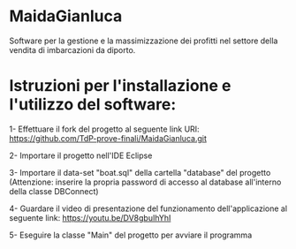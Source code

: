 # MaidaGianluca

Software per la gestione e la massimizzazione dei profitti nel settore della vendita di imbarcazioni da diporto.

# Istruzioni per l'installazione e l'utilizzo del software:

1- Effettuare il fork del progetto al seguente link URI: https://github.com/TdP-prove-finali/MaidaGianluca.git

2- Importare il progetto nell'IDE Eclipse

3- Importare il data-set "boat.sql" della cartella "database" del progetto (Attenzione: inserire la propria password di accesso al database all'interno della classe DBConnect)

4- Guardare il video di presentazione del funzionamento dell'applicazione al seguente link: https://youtu.be/DV8gbuIhYhI

5- Eseguire la classe "Main" del progetto per avviare il programma